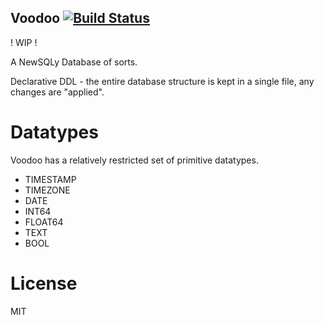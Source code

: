 Voodoo [![Build Status](https://travis-ci.org/fortytw2/voodoo.svg?branch=master)](https://travis-ci.org/fortytw2/voodoo)
------

! WIP !

A NewSQLy Database of sorts.

Declarative DDL - the entire database structure is kept in a single file,
any changes are "applied".

# Datatypes

Voodoo has a relatively restricted set of primitive
datatypes.

- TIMESTAMP
- TIMEZONE
- DATE 
- INT64
- FLOAT64
- TEXT
- BOOL

# License 

MIT